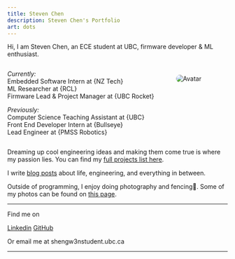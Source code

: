 ```yaml
---
title: Steven Chen
description: Steven Chen's Portfolio
art: dots
---
```


Hi, I am Steven Chen, an ECE student at UBC, firmware developer & ML enthusiast.

<div style="display: flex; align-items: flex-start; gap: 50px;">
<div>

<i>Currently:</i><br>
Embedded Software Intern at {NZ Tech}<br>
ML Researcher at {RCL}<br>
Firmware Lead & Project Manager at {UBC Rocket}<br>

<i>Previously:</i><br>
Computer Science Teaching Assistant at {UBC}<br>
Front End Developer Intern at {Bullseye}<br>
Lead Engineer at {PMSS Robotics}<br>

</div>
<img src="/avatar.png" alt="Avatar" style="max-width: 200px; height: auto; margin-top: 25px; border-radius: 10px;" class="hide-on-mobile"/>
</div>

Dreaming up cool engineering ideas and making them come true is where my passion lies. You can find my [full projects list here](/projects).

I write [blog posts](/posts) about life, engineering, and everything in between.

Outside of programming, I enjoy doing photography and fencing🤺. Some of my photos can be found on [this page](/photos).

<div flex-auto />

---

Find me on

<p flex="~ gap-2 wrap" class="mt--2!">
<a href="https://linkedin.com/in/shengwen-chen" target="_blank"><span op75 i-simple-icons-linkedin /> Linkedin</a>
<a href="https://github.com/shengw3n" target="_blank"><span op75 i-simple-icons-github /> GitHub</a>
<!-- <a href="https://bsky.app/profile/antfu.me" target="_blank"><span op75 i-ri-bluesky-fill /> Bluesky</a>
 <a href="https://www.threads.net/@antfu7" target="_blank"><span op75 i-ri-threads-line /> Threads</a>
 <a href="https://chat.antfu.me" target="_blank"><span op75 i-simple-icons-discord /> Discord Server</a>
 <a href="https://www.youtube.com/anthonyfu7" target="_blank"><span op75 i-simple-icons-youtube /> YouTube</a>
 <a href="https://www.instagram.com/antfu7" target="_blank"><span op75 i-simple-icons-instagram /> Instagram</a>
 <a href="https://space.bilibili.com/668380" target="_blank"><span op75 i-simple-icons-bilibili /> 哔哩哔哩</a>
 <a href="https://x.com/antfuzh" target="_blank"><span op75 i-ri-twitter-x-fill /> 中文推</a>
 <a href="https://x.com/antfujp" target="_blank"><span op75 i-ri-twitter-x-fill /> 日本語</a> -->
</p>
Or email me at <span font-mono>shengw3n<span i-carbon-at/>student.ubc.ca</span>

---

